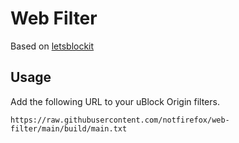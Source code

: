 # Web Filter
Based on [letsblockit](https://github.com/letsblockit/letsblockit)

## Usage
Add the following URL to your uBlock Origin filters.
```
https://raw.githubusercontent.com/notfirefox/web-filter/main/build/main.txt
```
